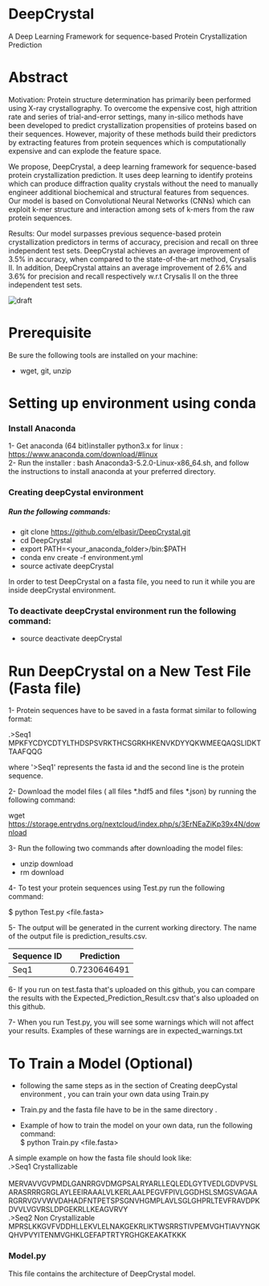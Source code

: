 # DeepCrystal
A Deep Learning Framework for sequence-based Protein Crystallization Prediction

# Abstract

Motivation: Protein structure determination has primarily been performed using X-ray crystallography. To overcome the expensive cost, high attrition rate and series of trial-and-error settings, many in-silico methods have been developed to predict crystallization propensities of proteins based on their sequences. However, majority of these methods build their predictors by extracting features from protein sequences which is computationally expensive and can explode the feature space. <br />

We propose, DeepCrystal, a deep learning framework for sequence-based protein crystallization prediction. It uses deep learning to identify proteins which can produce diffraction quality crystals without the need to manually engineer additional biochemical and structural features from sequences. Our model is based on Convolutional Neural Networks (CNNs) which can exploit k-mer structure and interaction among sets of k-mers from the raw protein sequences. <br/>

Results: Our model surpasses previous sequence-based protein crystallization predictors in terms of accuracy, precision and recall on three independent test sets. DeepCrystal achieves an average improvement of 3.5% in accuracy, when compared to the state-of-the-art method, Crysalis II. In addition, DeepCrystal attains an average improvement of 2.6% and 3.6% for precision and recall respectively w.r.t Crysalis II on the three independent test sets. <br />

![draft](https://user-images.githubusercontent.com/393716/43463469-4d4b5660-94e1-11e8-979f-7919903f37f6.png)
 
 # Prerequisite
 Be sure the following tools are installed on your machine: <br />
 
 * wget, git, unzip <br />
 
 # Setting up environment using conda
 
 ### Install Anaconda
 1- Get anaconda (64 bit)installer python3.x for linux : https://www.anaconda.com/download/#linux <br />
 2- Run the installer : bash Anaconda3-5.2.0-Linux-x86_64.sh, and follow the instructions to install anaconda at your        preferred directory.
 
 ### Creating deepCystal environment
 ##### Run the following commands: <br />
 * git clone https://github.com/elbasir/DeepCrystal.git <br />
 * cd DeepCrystal <br />
 * export PATH=<your_anaconda_folder>/bin:$PATH <br />
 * conda env create -f environment.yml <br />
 * source activate deepCrystal <br />
 
 In order to test DeepCrystal on a fasta file, you need to run it while you are inside deepCrystal environment.
 
### To deactivate deepCrystal environment run the following command:
* source deactivate deepCrystal
 
# Run DeepCrystal on a New Test File (Fasta file)

1- Protein sequences have to be saved in a fasta format similar to following format: <br />

   .>Seq1 <br />
   MPKFYCDYCDTYLTHDSPSVRKTHCSGRKHKENVKDYYQKWMEEQAQSLIDKTTAAFQQG <br />

where '>Seq1' represents the fasta id and the second line is the protein sequence. <br />

2- Download the model files ( all files *.hdf5 and files *.json) by running the following command: <br />

wget https://storage.entrydns.org/nextcloud/index.php/s/3ErNEaZiKp39x4N/download <br />

3- Run the following two commands after downloading the model files: <br />
* unzip download <br />
* rm download <br />

4- To test your protein sequences using Test.py run the following command: <br />

$ python Test.py <file.fasta> <br />

5- The output will be generated in the current working directory. The name of the output file is prediction_results.csv. <br />

   | Sequence ID | Prediction |
   |-------------|------------|
   | Seq1        |0.7230646491|
   
6- If you run on test.fasta that's uploaded on this github, you can compare the results with the Expected_Prediction_Result.csv that's also uploaded on this github. <br />

7- When you run Test.py, you will see some warnings which will not affect your results. Examples of these warnings are in expected_warnings.txt

# To Train a Model (Optional)

* following the same steps as in the section of Creating deepCystal environment , you can train your own data using Train.py <br />

* Train.py and the fasta file have to be in the same directory . <br />

* Example of how to train the model on your own data, run the following command: <br />
 $ python Train.py <file.fasta>

A simple example on how the fasta file should look like: <br />
   .>Seq1 Crystallizable <br />  <br />
    MERVAVVGVPMDLGANRRGVDMGPSALRYARLLEQLEDLGYTVEDLGDVPVSLARASRRRGRGLAYLEEIRAAALVLKERLAALPEGVFPIVLGGDHSLSMGSVAGAARGRRVGVVWVDAHADFNTPETSPSGNVHGMPLAVLSGLGHPRLTEVFRAVDPKDVVLVGVRSLDPGEKRLLKEAGVRVY <br />
   .>Seq2 Non Crystallizable <br />
    MPRSLKKGVFVDDHLLEKVLELNAKGEKRLIKTWSRRSTIVPEMVGHTIAVYNGKQHVPVYITENMVGHKLGEFAPTRTYRGHGKEAKATKKK <br />



### Model.py
This file contains the architecture of DeepCrystal model. 


